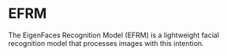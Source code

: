 # EFRM
 The EigenFaces Recognition Model (EFRM) is a lightweight facial recognition model that processes images with this intention. 
